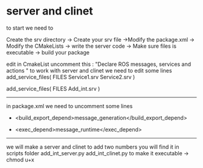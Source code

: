 # server and clinet

to start we need to 

Create the srv directory -> Create your srv file ->Modify the package.xml -> Modify the CMakeLists -> write the server code -> Make sure files is executable -> build your package 

edit in CmakeList
uncomment this :
"Declare ROS messages, services and actions "
to work with server and clinet we need to edit some lines
add_service_files(
  FILES
  Service1.srv
  Service2.srv
)

add_service_files(
  FILES
  Add_int.srv
)

----------------
in package.xml 
we need to uncomment some lines
- <build_export_depend>message_generation</build_export_depend>

- <exec_depend>message_runtime</exec_depend>

----------------
we will make a server and clinet to add two numbers you will find it in scripts folder
add_int_server.py
add_int_clinet.py
to make it executable -> chmod u+x 
